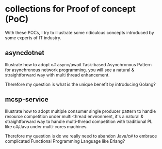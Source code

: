 # collections for Proof of concept (PoC)

With these POCs, I try to illustrate some ridiculous concepts introduced by some experts of IT industry.
 
## asyncdotnet

Illustrate how to adopt c# async/await Task-based Asynchronous Pattern for asynchronous network programming. you will see a natural & straightforward way with multi thread enhancement.

Therefore my question is what is the unique benefit by introducing Golang?  

## mcsp-service

Illustrate how to adopt multiple consumer single producer pattern to handle resource  competition under multi-thread environment, it's a natural & straightforward way to handle multi-thread competition with traditional PL like c#/Java under multi-cores machines. 

Therefore my question is do we really need to abandon Java/c# to embrace complicated Functional Programming Language like Erlang?
